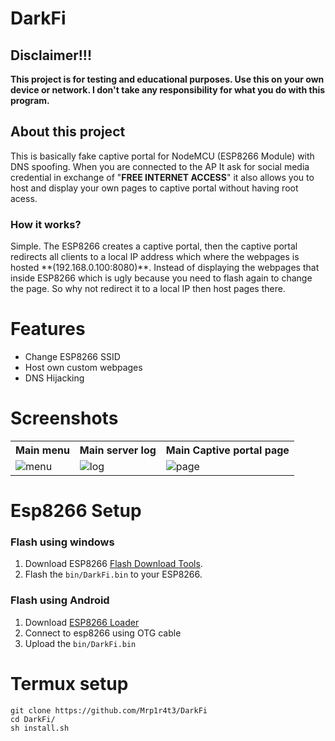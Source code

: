 # DarkFi

## Disclaimer!!!
**This project is for testing and educational purposes. Use this on your own device or network. I don't take any responsibility for what you do with this program.**

## About this project
This is basically fake captive portal for NodeMCU (ESP8266 Module) with DNS spoofing. When you are connected to the AP It ask for social media credential in exchange of "**FREE INTERNET ACCESS**" it also allows you to host and display your own pages to captive portal without having root acess.
### How it works?
<p>
Simple. The ESP8266 creates a captive portal, then the captive portal redirects all clients to a local IP address which where the webpages is hosted **(192.168.0.100:8080)**.
Instead of displaying the webpages that inside ESP8266 which is ugly because you need to flash again to change the page. So why not redirect it to a local IP then host pages there.
</p>

# Features
- Change ESP8266 SSID
- Host own custom webpages
- DNS Hijacking

# Screenshots
<table>
  <tr>
    <th>Main menu</th>
    <th>Main server log</th> 
    <th>Main Captive portal page</th>
  </tr>
  <tr>
    <td><img src="https://raw.githubusercontent.com/Mrp1r4t3/DarkFi/main/screenshots/src1.jpg" title="menu"></td>
    <td><img src="https://raw.githubusercontent.com/Mrp1r4t3/DarkFi/main/screenshots/src2.jpg" title="log"></td>
    <td><img src="https://raw.githubusercontent.com/Mrp1r4t3/DarkFi/main/screenshots/src3.jpg" title="page"></td>
  </tr>
</table>


# Esp8266 Setup
### Flash using windows
1. Download ESP8266 [Flash Download Tools](https://www.espressif.com/en/support/download/other-tools).
2. Flash the `bin/DarkFi.bin` to your ESP8266.

### Flash using Android
1. Download [ESP8266 Loader](https://apkpure.com/esp8266-loader-blynk-uploader/com.bluino.esploader)
2. Connect to esp8266 using OTG cable
3. Upload the `bin/DarkFi.bin`

# Termux setup
```pkg install git python python-pip -y
git clone https://github.com/Mrp1r4t3/DarkFi
cd DarkFi/
sh install.sh
```
